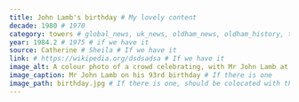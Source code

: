 ```yaml
---
title: John Lamb's birthday # My lovely content
decade: 1980 # 1970
category: towers # global_news, uk_news, oldham_news, oldham_history, towers, surrounding_estate # Always exactly one category
year: 1984.2 # 1975 # if we have it
source: Catherine # Sheila # If we have it
link: # https://wikipedia.org/dsdsadsa # If we have it
image_alt: A colour photo of a crowd celebrating, with Mr John Lamb at the centre, raising a glass. On the table in front of him is a cake, with white and brown icing and red candles. # If there is one
image_caption: Mr John Lamb on his 93rd birthday # If there is one
image_path: birthday.jpg # If there is one, should be colocated with the index.md file in the folder
---
```

